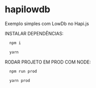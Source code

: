 # hapilowdb

Exemplo simples com LowDb no Hapi.js

INSTALAR DEPENDÊNCIAS:

```bash
  npm i
```

```bash
  yarn
```

RODAR PROJETO EM PROD COM NODE:

```bash
  npm run prod
```
```bash
  yarn prod  
```
